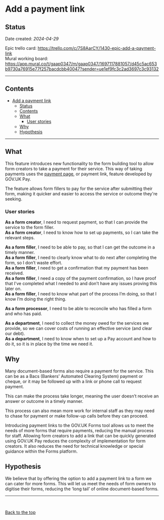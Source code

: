 # Add a payment link

## Status

Date created: *2024-04-29* 

Epic trello card: https://trello.com/c/7S8AarCY/1430-epic-add-a-payment-link  
Mural working board: https://app.mural.co/t/gaap0347/m/gaap0347/1697117881057/d45c5ac653b9730a76915e77f257bacdcbb40047?sender=ue1ef9fc3c2ad3697c3c93132  
___

## Contents  

- [Add a payment link](#add-a-payment-link)
  - [Status](#status)
  - [Contents](#contents)
  - [What](#what)
    - [User stories](#user-stories)
  - [Why](#why)
  - [Hypothesis](#hypothesis)
___

## What  

This feature introduces new functionality to the form building tool to allow form creators to take a payment for their service. This way of taking payments uses the [payment page](https://payments.service.gov.uk/govuk-payment-pages/), or payment link, feature developed by GOV.UK Pay. 

The feature allows form fillers to pay for the service after submitting their form, making it quicker and easier to access the service or outcome they're seeking.


### User stories  

**As a form creator**, I need to request payment, so that I can provide the service to the form filler.  
**As a form creator**, I need to know how to set up payments, so I can take the relevant steps.   

**As a form filler**, I need to be able to pay, so that I can get the outcome in a timely manner.  
**As a form filler**, I need to clearly know what to do next after completing the form, so I don’t waste effort.  
**As a form filler**, I need to get a confirmation that my payment has been received.  
**As a form filler**, I need a copy of the payment confirmation, so I have proof that I've completed what I needed to and don’t have any issues proving this later on.  
**As a form filler**, I need to know what part of the process I’m doing, so that I know I’m doing the right thing.  

**As a form processor**, I need to be able to reconcile who has filled a form and who has paid.  

**As a department**, I need to collect the money owed for the services we provide, so we can cover costs of running an effective service (and clear our debt).  
**As a department**, I need to know when to set up a Pay account and how to do it, so it is in place by the time we need it.  


## Why  

Many document-based forms also require a payment for the service. This can be as a Bacs (Bankers' Automated Clearing System) payment or cheque, or it may be followed up with a link or phone call to request payment. 

This can make the process take longer, meaning the user doesn’t receive an answer or outcome in a timely manner. 

This process can also mean more work for internal staff as they may need to chase for payment or make follow-up calls before they can proceed.  

Introducing payment links to the GOV.UK Forms tool allows us to meet the needs of more forms that require payments, reducing the manual process for staff. Allowing form creators to add a link that can be quickly generated using GOV.UK Pay reduces the complexity of implementation for form creators. It also reduces the need for technical knowledge or special guidance within the Forms platform.   

## Hypothesis  

We believe that by offering the option to add a payment link to a form we can cater for more forms. This will let us meet the needs of form owners to digitise their forms, reducing the ‘long tail’ of online document-based forms.  

___

<br> 

[Back to the top](#add-a-payment-link)
